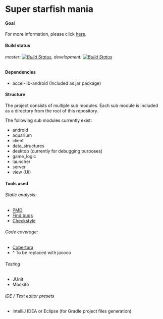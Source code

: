 Super starfish mania
====================

#### Goal
For more information, please click [here](https://github.com/foresterre/ContextProject/blob/master/CHI%20PLAY/%5BGroup%204%5D%20CHI%20PLAY%20Paper%20Submission.pdf).

#### Build status

###### master: [![Build Status](https://travis-ci.org/SuperStarfish/SuperStarfishMania.svg?branch=master)](),   development: [![Build Status](https://travis-ci.org/SuperStarfish/SuperStarfishMania.svg?branch=development)]()

#### Dependencies

* accel-lib-android (Included as jar package)

#### Structure

The project consists of multiple sub modules. Each sub module is included as a directory from the root of this repository.

The following sub modules currently exist:
* android
* aquarium
* client
* data_structures
* desktop (currently for debugging purposes)
* game_logic 
* launcher
* server
* view (UI)

#### Tools used

###### Static analysis:
* [PMD](http://pmd.sourceforge.net/)
* [Find bugs](http://findbugs.sourceforge.net/)
* [Checkstyle](http://checkstyle.sourceforge.net/)

###### Code coverage:
* [Cobertura](http://cobertura.github.io/cobertura/)
* ^ To be replaced with jacoco

###### Testing
* JUnit
* Mockito

###### IDE / Text editor presets
* IntelliJ IDEA or Eclipse (for Gradle project files generation)

